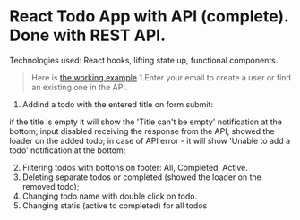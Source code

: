 # React Todo App with API (complete). Done with REST API.

Technologies used: React hooks, lifting state up, functional components.

> Here is [the working example]( https://anna-kolmakova.github.io/React-Todo-App-with-API//)
1.Enter your email to create a user or find an existing one in the API.

1) Addind a todo with the entered title on form submit:

if the title is empty it will show the 'Title can't be empty' notification at the bottom;
input disabled receiving the response from the API;
showed the loader on the added todo;
in case of API error - it will show 'Unable to add a todo' notification at the bottom;

2) Filtering todos with bottons on footer: All, Completed, Active.
3) Deleting separate todos or completed (showed the loader on the removed todo);
4) Changing todo name with double click on todo.
5) Changing statis (active to completed) for all todos
